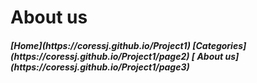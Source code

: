 <h1>About us</h1>
<h5>[Home](https://coressj.github.io/Project1) [Categories](https://coressj.github.io/Project1/page2) [ About us](https://coressj.github.io/Project1/page3) </h5>
